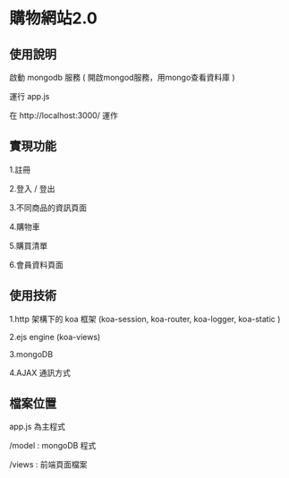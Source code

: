 # 購物網站2.0

## 使用說明
啟動 mongodb 服務 ( 開啟mongod服務，用mongo查看資料庫 )

運行 app.js 

在 http://localhost:3000/ 運作

## 實現功能
1.註冊

2.登入 / 登出

3.不同商品的資訊頁面

4.購物車

5.購買清單

6.會員資料頁面 

## 使用技術
1.http 架構下的 koa 框架 (koa-session, koa-router, koa-logger, koa-static )

2.ejs engine (koa-views)

3.mongoDB

4.AJAX 通訊方式

## 檔案位置
app.js 為主程式

/model : mongoDB 程式

/views : 前端頁面檔案

